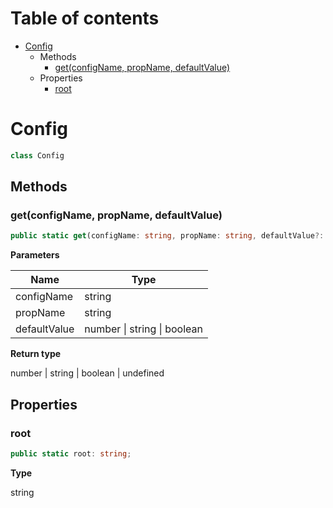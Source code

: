 # Table of contents

* [Config][ClassDeclaration-29]
    * Methods
        * [get(configName, propName, defaultValue)][MethodDeclaration-24]
    * Properties
        * [root][PropertyDeclaration-71]

# Config

```typescript
class Config
```
## Methods

### get(configName, propName, defaultValue)

```typescript
public static get(configName: string, propName: string, defaultValue?: number | string | boolean): number | string | boolean | undefined;
```

**Parameters**

| Name         | Type                                |
| ------------ | ----------------------------------- |
| configName   | string                              |
| propName     | string                              |
| defaultValue | number &#124; string &#124; boolean |

**Return type**

number | string | boolean | undefined

## Properties

### root

```typescript
public static root: string;
```

**Type**

string

[ClassDeclaration-29]: config.md#config
[MethodDeclaration-24]: config.md#getconfigname-propname-defaultvalue
[PropertyDeclaration-71]: config.md#root